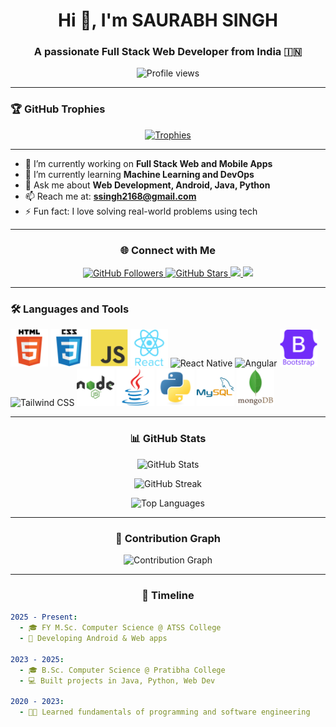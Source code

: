 <h1 align="center">Hi 👋, I'm SAURABH SINGH</h1>
<h3 align="center">A passionate Full Stack Web Developer from India 🇮🇳</h3>

<p align="center">
  <img src="https://komarev.com/ghpvc/?username=saurabh-singh16&label=Profile%20views&color=0e75b6&style=flat" alt="Profile views" />
</p>

---

### 🏆 GitHub Trophies

<p align="center">
  <a href="https://github.com/ryo-ma/github-profile-trophy">
    <img src="https://github-profile-trophy.vercel.app/?username=saurabh-singh16&theme=onedark" alt="Trophies" />
  </a>
</p>

---

- 🔭 I’m currently working on **Full Stack Web and Mobile Apps**
- 🌱 I’m currently learning **Machine Learning and DevOps**
- 💬 Ask me about **Web Development, Android, Java, Python**
- 📫 Reach me at: **ssingh2168@gmail.com**
- ⚡ Fun fact: I love solving real-world problems using tech

---

<h3 align="center">🌐 Connect with Me</h3>

<p align="center">
  <a href="https://github.com/saurabh-singh16" target="_blank">
    <img src="https://img.shields.io/github/followers/saurabh-singh16?label=Follow&style=for-the-badge" alt="GitHub Followers"/>
  </a>
  <a href="https://github.com/saurabh-singh16?tab=repositories" target="_blank">
    <img src="https://img.shields.io/github/stars/saurabh-singh16?label=Stars&style=for-the-badge" alt="GitHub Stars"/>
  </a>
  <a href="https://www.linkedin.com/in/saurabh-singh16/" target="_blank">
    <img src="https://img.shields.io/badge/-LinkedIn-0077B5?style=for-the-badge&logo=linkedin&logoColor=white" />
  </a>
  <a href="mailto:ssingh2168@gmail.com">
    <img src="https://img.shields.io/badge/-Gmail-D14836?style=for-the-badge&logo=gmail&logoColor=white" />
  </a>
</p>

---

<h3 align="left">🛠️ Languages and Tools</h3>

<p align="left">
  <img src="https://raw.githubusercontent.com/devicons/devicon/master/icons/html5/html5-original-wordmark.svg" alt="HTML5" width="60" height="60"/>
  <img src="https://raw.githubusercontent.com/devicons/devicon/master/icons/css3/css3-original-wordmark.svg" alt="CSS3" width="60" height="60"/>
  <img src="https://raw.githubusercontent.com/devicons/devicon/master/icons/javascript/javascript-original.svg" alt="JavaScript" width="60" height="60"/>
  <img src="https://raw.githubusercontent.com/devicons/devicon/master/icons/react/react-original-wordmark.svg" alt="React" width="60" height="60"/>
  <img src="https://reactnative.dev/img/header_logo.svg" alt="React Native" width="60" height="60"/>
  <img src="https://angular.io/assets/images/logos/angular/angular.svg" alt="Angular" width="60" height="60"/>
  <img src="https://raw.githubusercontent.com/devicons/devicon/master/icons/bootstrap/bootstrap-plain-wordmark.svg" alt="Bootstrap" width="60" height="60"/>
  <img src="https://www.vectorlogo.zone/logos/tailwindcss/tailwindcss-icon.svg" alt="Tailwind CSS" width="60" height="60"/>
  <img src="https://raw.githubusercontent.com/devicons/devicon/master/icons/nodejs/nodejs-original-wordmark.svg" alt="Node.js" width="60" height="60"/>
  <img src="https://raw.githubusercontent.com/devicons/devicon/master/icons/java/java-original.svg" alt="Java" width="60" height="60"/>
  <img src="https://raw.githubusercontent.com/devicons/devicon/master/icons/python/python-original.svg" alt="Python" width="60" height="60"/>
  <img src="https://raw.githubusercontent.com/devicons/devicon/master/icons/mysql/mysql-original-wordmark.svg" alt="MySQL" width="60" height="60"/>
  <img src="https://raw.githubusercontent.com/devicons/devicon/master/icons/mongodb/mongodb-original-wordmark.svg" alt="MongoDB" width="60" height="60"/>
</p>

---

<h3 align="center">📊 GitHub Stats</h3>

<p align="center">
  <img src="https://github-readme-stats.vercel.app/api?username=saurabh-singh16&show_icons=true&theme=github_dark&locale=en" alt="GitHub Stats" />
</p>

<p align="center">
  <img src="https://github-readme-streak-stats.herokuapp.com/?user=saurabh-singh16&theme=dark" alt="GitHub Streak" />
</p>

<p align="center">
  <img src="https://github-readme-stats.vercel.app/api/top-langs/?username=saurabh-singh16&layout=compact&theme=dark" alt="Top Languages" />
</p>

---

<h3 align="center">🌱 Contribution Graph</h3>

<p align="center">
  <img src="https://github-readme-activity-graph.vercel.app/graph?username=saurabh-singh16&theme=react-dark&hide_border=true" alt="Contribution Graph" />
</p>

---

<h3 align="center">📄 Timeline</h3>

```yaml
2025 - Present:
  - 🎓 FY M.Sc. Computer Science @ ATSS College
  - 📱 Developing Android & Web apps

2023 - 2025:
  - 🎓 B.Sc. Computer Science @ Pratibha College
  - 💻 Built projects in Java, Python, Web Dev

2020 - 2023:
  - 👨‍🎓 Learned fundamentals of programming and software engineering
